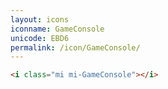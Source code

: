 ```yaml
---
layout: icons
iconname: GameConsole
unicode: EBD6
permalink: /icon/GameConsole/
---
```


``` html
<i class="mi mi-GameConsole"></i>
```
